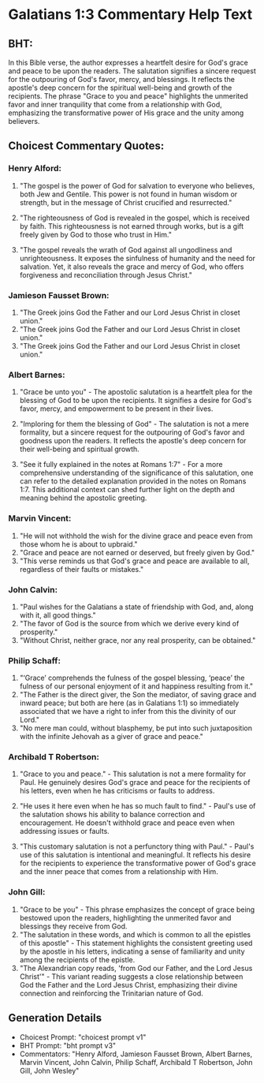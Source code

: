 # Galatians 1:3 Commentary Help Text

## BHT:
In this Bible verse, the author expresses a heartfelt desire for God's grace and peace to be upon the readers. The salutation signifies a sincere request for the outpouring of God's favor, mercy, and blessings. It reflects the apostle's deep concern for the spiritual well-being and growth of the recipients. The phrase "Grace to you and peace" highlights the unmerited favor and inner tranquility that come from a relationship with God, emphasizing the transformative power of His grace and the unity among believers.

## Choicest Commentary Quotes:
### Henry Alford:
1. "The gospel is the power of God for salvation to everyone who believes, both Jew and Gentile. This power is not found in human wisdom or strength, but in the message of Christ crucified and resurrected." 

2. "The righteousness of God is revealed in the gospel, which is received by faith. This righteousness is not earned through works, but is a gift freely given by God to those who trust in Him." 

3. "The gospel reveals the wrath of God against all ungodliness and unrighteousness. It exposes the sinfulness of humanity and the need for salvation. Yet, it also reveals the grace and mercy of God, who offers forgiveness and reconciliation through Jesus Christ."

### Jamieson Fausset Brown:
1. "The Greek joins God the Father and our Lord Jesus Christ in closet union."
2. "The Greek joins God the Father and our Lord Jesus Christ in closet union."
3. "The Greek joins God the Father and our Lord Jesus Christ in closet union."

### Albert Barnes:
1. "Grace be unto you" - The apostolic salutation is a heartfelt plea for the blessing of God to be upon the recipients. It signifies a desire for God's favor, mercy, and empowerment to be present in their lives.

2. "Imploring for them the blessing of God" - The salutation is not a mere formality, but a sincere request for the outpouring of God's favor and goodness upon the readers. It reflects the apostle's deep concern for their well-being and spiritual growth.

3. "See it fully explained in the notes at Romans 1:7" - For a more comprehensive understanding of the significance of this salutation, one can refer to the detailed explanation provided in the notes on Romans 1:7. This additional context can shed further light on the depth and meaning behind the apostolic greeting.

### Marvin Vincent:
1. "He will not withhold the wish for the divine grace and peace even from those whom he is about to upbraid." 
2. "Grace and peace are not earned or deserved, but freely given by God." 
3. "This verse reminds us that God's grace and peace are available to all, regardless of their faults or mistakes."

### John Calvin:
1. "Paul wishes for the Galatians a state of friendship with God, and, along with it, all good things."
2. "The favor of God is the source from which we derive every kind of prosperity."
3. "Without Christ, neither grace, nor any real prosperity, can be obtained."

### Philip Schaff:
1. "‘Grace’ comprehends the fulness of the gospel blessing, ‘peace’ the fulness of our personal enjoyment of it and happiness resulting from it."
2. "The Father is the direct giver, the Son the mediator, of saving grace and inward peace; but both are here (as in Galatians 1:1) so immediately associated that we have a right to infer from this the divinity of our Lord."
3. "No mere man could, without blasphemy, be put into such juxtaposition with the infinite Jehovah as a giver of grace and peace."

### Archibald T Robertson:
1. "Grace to you and peace." - This salutation is not a mere formality for Paul. He genuinely desires God's grace and peace for the recipients of his letters, even when he has criticisms or faults to address.

2. "He uses it here even when he has so much fault to find." - Paul's use of the salutation shows his ability to balance correction and encouragement. He doesn't withhold grace and peace even when addressing issues or faults.

3. "This customary salutation is not a perfunctory thing with Paul." - Paul's use of this salutation is intentional and meaningful. It reflects his desire for the recipients to experience the transformative power of God's grace and the inner peace that comes from a relationship with Him.

### John Gill:
1. "Grace to be you" - This phrase emphasizes the concept of grace being bestowed upon the readers, highlighting the unmerited favor and blessings they receive from God.
2. "The salutation in these words, and which is common to all the epistles of this apostle" - This statement highlights the consistent greeting used by the apostle in his letters, indicating a sense of familiarity and unity among the recipients of the epistle.
3. "The Alexandrian copy reads, 'from God our Father, and the Lord Jesus Christ'" - This variant reading suggests a close relationship between God the Father and the Lord Jesus Christ, emphasizing their divine connection and reinforcing the Trinitarian nature of God.


## Generation Details
- Choicest Prompt: "choicest prompt v1"
- BHT Prompt: "bht prompt v3"
- Commentators: "Henry Alford, Jamieson Fausset Brown, Albert Barnes, Marvin Vincent, John Calvin, Philip Schaff, Archibald T Robertson, John Gill, John Wesley"
